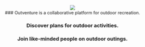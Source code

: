 <div style="text-align:center"><img src ="https://res.cloudinary.com/dx1s7kdgz/image/upload/v1494039279/symbolWhite_ifikl5.png" /></div>

<div style="text-align:center">
### Outventure is a collaborative platform for outdoor recreation. 

### Discover plans for outdoor activities. 
### Join like-minded people on outdoor outings.</div>


